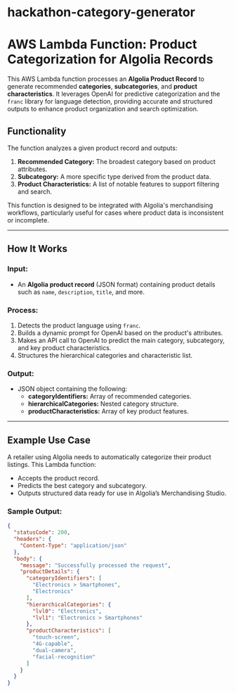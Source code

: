 # hackathon-category-generator
# AWS Lambda Function: Product Categorization for Algolia Records

This AWS Lambda function processes an **Algolia Product Record** to generate recommended **categories**, **subcategories**, and **product characteristics**. It leverages OpenAI for predictive categorization and the `franc` library for language detection, providing accurate and structured outputs to enhance product organization and search optimization.

## Functionality

The function analyzes a given product record and outputs:

1. **Recommended Category:** The broadest category based on product attributes.  
2. **Subcategory:** A more specific type derived from the product data.  
3. **Product Characteristics:** A list of notable features to support filtering and search.  

This function is designed to be integrated with Algolia's merchandising workflows, particularly useful for cases where product data is inconsistent or incomplete.

---

## How It Works

### Input: 
- An **Algolia product record** (JSON format) containing product details such as `name`, `description`, `title`, and more.

### Process:
1. Detects the product language using `franc`.  
2. Builds a dynamic prompt for OpenAI based on the product's attributes.  
3. Makes an API call to OpenAI to predict the main category, subcategory, and key product characteristics.  
4. Structures the hierarchical categories and characteristic list.  

### Output:
- JSON object containing the following:  
  - **categoryIdentifiers:** Array of recommended categories.  
  - **hierarchicalCategories:** Nested category structure.  
  - **productCharacteristics:** Array of key product features.  

---

## Example Use Case

A retailer using Algolia needs to automatically categorize their product listings. This Lambda function:  
- Accepts the product record.  
- Predicts the best category and subcategory.  
- Outputs structured data ready for use in Algolia’s Merchandising Studio.  

### Sample Output:
```json
{
  "statusCode": 200,
  "headers": {
    "Content-Type": "application/json"
  },
  "body": {
    "message": "Successfully processed the request",
    "productDetails": {
      "categoryIdentifiers": [
        "Electronics > Smartphones",
        "Electronics"
      ],
      "hierarchicalCategories": {
        "lvl0": "Electronics",
        "lvl1": "Electronics > Smartphones"
      },
      "productCharacteristics": [
        "touch-screen",
        "4G-capable",
        "dual-camera",
        "facial-recognition"
      ]
    }
  }
}

